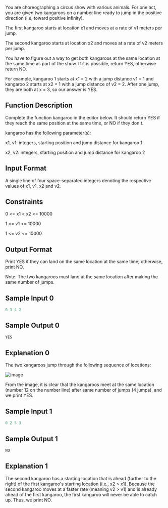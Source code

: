 You are choreographing a circus show with various animals. For one act, you are given two kangaroos on a number line ready to jump in the positive direction (i.e, toward positive infinity).

The first kangaroo starts at location x1 and moves at a rate of v1 meters per jump.

The second kangaroo starts at location x2 and moves at a rate of v2 meters per jump.

You have to figure out a way to get both kangaroos at the same location at the same time as part of the show. If it is possible, return YES, otherwise return NO.

For example, kangaroo 1 starts at x1 = 2 with a jump distance v1 = 1 and kangaroo 2 starts at x2 = 1 with a jump distance of v2 = 2. After one jump, they are both at x = 3, so our answer is YES.

## Function Description

Complete the function kangaroo in the editor below. It should return YES if they reach the same position at the same time, or NO if they don't.

kangaroo has the following parameter(s):

x1, v1: integers, starting position and jump distance for kangaroo 1

x2, v2: integers, starting position and jump distance for kangaroo 2

## Input Format

A single line of four space-separated integers denoting the respective values of x1, v1, x2 and v2.

## Constraints

0 <= x1 < x2 <= 10000

1 <= v1 <= 10000

1 <= v2 <= 10000

## Output Format

Print YES if they can land on the same location at the same time; otherwise, print NO.

Note: The two kangaroos must land at the same location after making the same number of jumps.

## Sample Input 0

```javascript
0 3 4 2
```

## Sample Output 0

```javascript
YES
```

## Explanation 0

The two kangaroos jump through the following sequence of locations:

![image](https://s3.amazonaws.com/hr-assets/0/1516005283-e74e76ff0c-kangaroo.png)

From the image, it is clear that the kangaroos meet at the same location (number 12 on the number line) after same number of jumps (4 jumps), and we print YES.

## Sample Input 1

```javascript
0 2 5 3
```

## Sample Output 1

```javascript
NO
```

## Explanation 1

The second kangaroo has a starting location that is ahead (further to the right) of the first kangaroo's starting location (i.e., x2 > x1). Because the second kangaroo moves at a faster rate (meaning v2 > v1) and is already ahead of the first kangaroo, the first kangaroo will never be able to catch up. Thus, we print NO.